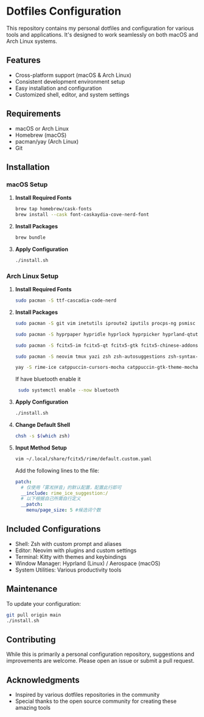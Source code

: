 # Dotfiles Configuration

This repository contains my personal dotfiles and configuration for various tools and applications. It's designed to work seamlessly on both macOS and Arch Linux systems.

## Features

- Cross-platform support (macOS & Arch Linux)
- Consistent development environment setup
- Easy installation and configuration
- Customized shell, editor, and system settings

## Requirements

- macOS or Arch Linux
- Homebrew (macOS)
- pacman/yay (Arch Linux)
- Git

## Installation

### macOS Setup

1. **Install Required Fonts**

   ```bash
   brew tap homebrew/cask-fonts
   brew install --cask font-caskaydia-cove-nerd-font
   ```

2. **Install Packages**

   ```bash
   brew bundle
   ```

3. **Apply Configuration**
   ```bash
   ./install.sh
   ```

### Arch Linux Setup

1. **Install Required Fonts**

   ```bash
   sudo pacman -S ttf-cascadia-code-nerd
   ```

2. **Install Packages**

   ```bash
   sudo pacman -S git vim inetutils iproute2 iputils procps-ng psmisc sysfsutils which wget unzip mtr traceroute dnsutils lsb-release ca-certificates bash-completion logrotate openssh less rsync
   ```

   ```bash
   sudo pacman -S hyprpaper hypridle hyprlock hyprpicker hyprland-qtutils waybar jq flameshot blueberry brightnessctl pavucontrol xorg xorg-xwayland xdg-desktop-portal-hyprland xdg-desktop-portal-gtk polkit-kde-agent qt5-wayland qt6-wayland qt5ct qt6ct nwg-look udiskie pipewire-pulse
   ```

   ```bash
   sudo pacman -S fcitx5-im fcitx5-qt fcitx5-gtk fcitx5-chinese-addons fcitx5-rime
   ```

   ```bash
   sudo pacman -S neovim tmux yazi zsh zsh-autosuggestions zsh-syntax-highlighting zsh-completions fzf fd ripgrep zoxide exa btop imagemagick uv gnome-calculator nodejs npm nvm tk mpv obs-studio thunderbird obsidian
   ```

   ```bash
   yay -S rime-ice catppuccin-cursors-mocha catppuccin-gtk-theme-mocha google-chrome-stable zsh-theme-powerlevel10k
   ```

   If have bluetooth enable it

   ```bash
    sudo systemctl enable --now bluetooth
   ```

3. **Apply Configuration**

   ```bash
   ./install.sh
   ```

4. **Change Default Shell**

   ```bash
   chsh -s $(which zsh)
   ```

5. **Input Method Setup**

   ```bash
   vim ~/.local/share/fcitx5/rime/default.custom.yaml
   ```

   Add the following lines to the file:

   ```yaml
   patch:
     # 仅使用「雾凇拼音」的默认配置，配置此行即可
     __include: rime_ice_suggestion:/
     # 以下根据自己所需自行定义
     __patch:
       menu/page_size: 5 #候选词个数
   ```

## Included Configurations

- Shell: Zsh with custom prompt and aliases
- Editor: Neovim with plugins and custom settings
- Terminal: Kitty with themes and keybindings
- Window Manager: Hyprland (Linux) / Aerospace (macOS)
- System Utilities: Various productivity tools

## Maintenance

To update your configuration:

```bash
git pull origin main
./install.sh
```

## Contributing

While this is primarily a personal configuration repository, suggestions and improvements are welcome. Please open an issue or submit a pull request.

## Acknowledgments

- Inspired by various dotfiles repositories in the community
- Special thanks to the open source community for creating these amazing tools
